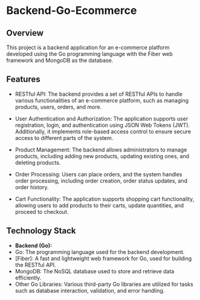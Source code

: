 # Backend-Go-Ecommerce

## Overview
This project is a backend application for an e-commerce platform developed using the Go programming language with the Fiber web framework and MongoDB as the database.

## Features
- RESTful API: The backend provides a set of RESTful APIs to handle various functionalities of an e-commerce platform, such as managing products, users, orders, and more.

- User Authentication and Authorization: The application supports user registration, login, and authentication using JSON Web Tokens (JWT). Additionally, it implements role-based access control to ensure secure access to different parts of the system.

- Product Management: The backend allows administrators to manage products, including adding new products, updating existing ones, and deleting products.

- Order Processing: Users can place orders, and the system handles order processing, including order creation, order status updates, and order history.

- Cart Functionality: The application supports shopping cart functionality, allowing users to add products to their carts, update quantities, and proceed to checkout.


## Technology Stack
- **Backend (Go):**
- Go: The programming language used for the backend development.
- [Fiber]: A fast and lightweight web framework for Go, used for building the RESTful API.
- MongoDB: The NoSQL database used to store and retrieve data efficiently.
- Other Go Libraries: Various third-party Go libraries are utilized for tasks such as database interaction, validation, and error handling.

